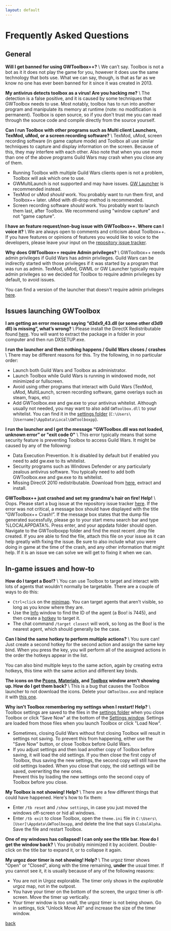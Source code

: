 ```yaml
---
layout: default
---
```


# Frequently Asked Questions

## General
**Will I get banned for using GWToolbox++?** \\
We can’t say. Toolbox is not a bot as it it does not play the game for you, however it does use the same technology that bots use. What we can say, though, is that as far as we know no one has ever been banned for it since it was created in 2013.

**My antivirus detects toolbox as a virus! Are you hacking me?** \\
The detection is a false positive, and it is caused by some techniques that GWToolbox needs to use. Most notably, toolbox has to run into another program and manipulate its memory at runtime (note: no modification is permanent). Toolbox is open source, so if you don't trust me you can read through the source code and compile directly from the source yourself. 

**Can I run Toolbox with other programs such as Multi client Launchers, TexMod, uMod, or a screen recording software?** \\
TexMod, uMod, screen recording software (in game capture mode) and Toolbox all use similar techniques to capture and display information on the screen. Because of this, they may interfere with each other. Also note that when you use more than one of the above programs Guild Wars may crash when you close any of them.

* Running Toolbox with multiple Guild Wars clients open is not a problem, Toolbox will ask which one to use. 
* GWMultiLaunch is not supported and may have issues. [GW Launcher](https://github.com/GregLando113/gwlauncher/releases) is recommended instead.
* TexMod or uMod *should* work. You probably want to run them first, and Toolbox++ later. uMod with dll-drop method is recommended.
* Screen recording software *should* work. You probably want to launch them last, after Toolbox. We recommend using "window capture" and not "game capture".

**I have an feature request/non-bug issue with GWToolbox++. Where can I voice it?** \\
We are always open to comments and criticism about Toolbox++. If you have features or opinions of features you would like to voice to the developers, please leave your input on the <a href="{{ site.github.issues_url }}">repository issue tracker</a>.

**Why does GWToolbox++ require Admin privileges?** \\
GWToolbox++ needs admin privileges if Guild Wars has admin privileges. Guild Wars can be indirectly started with those privileges if it was started by a program that was run as admin. TexMod, uMod, GWML or GW Launcher typically require admin privileges so we decided for Toolbox to require admin privileges by default, to avoid issues.

You can find a version of the launcher that doesn't require admin privileges [here](https://github.com/HasKha/GWToolboxpp/releases/tag/2.14_Release).

## Issues launching GWToolbox
**I am getting an error message saying “d3dx9_43.dll (or some other d3d9 dll) is missing”, what’s wrong?** \\
Please install the DirectX Redistributable found [here](http://www.microsoft.com/en-us/download/details.aspx?id=8109). You will want to extract the package in a folder in your computer and then run DXSETUP.exe.

**I run the launcher and then nothing happens / Guild Wars closes / crashes** \\
There may be different reasons for this. Try the following, in no particular order:

* Launch both Guild Wars and Toolbox as administrator.
* Launch Toolbox while Guild Wars is running in windowed mode, not minimized or fullscreen.
* Avoid using other programs that interact with Guild Wars (TexMod, uMod, MultiLaunch, screen recording software, game overlays such as steam, fraps, etc)
* Add GWToolbox.exe and gw.exe to your antivirus whitelist. Although usually not needed, you may want to also add `GWToolbox.dll` to your whitelist. You can find it in the [settings folder](settings#storage) (`C:\Users\[Username]\AppData\Local\GWToolboxpp`). 

**I run the launcher and I get the message “GWToolbox.dll was not loaded, unknown error” or "exit code 0"** \\
This error typically means that some security feature is preventing Toolbox to access Guild Wars. It might be caused by any of the following:

* Data Execution Prevention. It is disabled by default but if enabled you need to add gw.exe to its whitelist. 
* Security programs such as Windows Defender or any particularly zealous antivirus software. You typically need to add both GWToolbox.exe and gw.exe to its whitelist.
* Missing DirectX 2010 redistributable. Download from [here](http://www.microsoft.com/en-us/download/details.aspx?id=8109), extract and install. 

**GWToolbox++ just crashed and set my grandma's hair on fire! Help!** \\
Oops. Please start a bug issue at the repository issue tracker <a href="{{ site.github.issues_url }}">here</a>. If the error was not critical, a message box should have displayed with the title “GWToolbox++ Crash!”. If the message box states that the dump file generated sucessfully, please go to your start menu search bar and type %LOCALAPPDATA%. Press enter, and your appdata folder should open. Navigate to the GWToolboxpp folder and find the most recent .dmp file created. If you are able to find the file, attach this file on your issue as it can help greatly with fixing the issue. Be sure to also include what you were doing in game at the time of the crash, and any other information that might help. If it is an issue we can solve we will get to fixing it when we can.

## In-game issues and how-to
**How do I target a Boo!?** \\
You can use Toolbox to target and interact with lots of agents that wouldn't normally be targetable. There are a couple of ways to do this:

* `Ctrl+click` on the [minimap](minimap). You can target agents that aren't visible, so long as you know where they are.
* Use the [Info](info) window to find the ID of the agent (a Boo! is 7445), and then create a [hotkey](hotkeys) to target it.
* The chat command `/target closest` will work, so long as the Boo! is the nearest agent, which should generally be the case.

**Can I bind the same hotkey to perform multiple actions?** \\
You sure can! Just create a second hotkey for the second action and assign the same key bind. When you press the key, you will perform all of the assigned actions in the order the hotkeys appear in the list.

You can also bind multiple keys to the same action, again by creating extra hotkeys, this time with the same action and different key binds.

**The icons on the [Pcons](pcons), [Materials](materials), and [Toolbox](windows#toolbox_window) window aren't showing up. How do I get them back?** \\
This is a bug that causes the Toolbox launcher to not download the icons. Delete your `GWToolbox.exe` and replace it with [this one](https://github.com/HasKha/GWToolboxpp/releases/download/2.0-launcher/GWToolbox.exe).

**Why isn't Toolbox remembering my settings when I restart! Help?** \\
Toolbox settings are saved to the files in the [settings folder](settings#storage) when you close Toolbox or click "Save Now" at the bottom of the [Settings window](settings). Settings are loaded from those files when you launch Toolbox or click "Load Now".
* Sometimes, closing Guild Wars without first closing Toolbox will result in settings not saving. To prevent this from happening, either use the "Save Now" button, or close Toolbox before Guild Wars.
* If you adjust settings and then load another copy of Toolbox before saving, it will load the old settings. If you then close the first copy of Toolbox, thus saving the new settings, the second copy will still have the old settings loaded. When you close that copy, the old settings will be saved, overwriting the new ones.  
 Prevent this by loading the new settings onto the second copy of Toolbox before you close.

**My Toolbox is not showing! Help?** \\
There are a few different things that could have happened. Here's how to fix them:
* Enter `/tb reset` and `/show settings`, in case you just moved the windows off-screen or hid all windows.
* Enter `/tb exit` to close Toolbox, open the `theme.ini` file in `C:\Users\[User]\Appdata\GWToolboxpp`, and delete the line that says `GlobalAlpha`. Save the file and restart Toolbox.

**One of my windows has collapsed! I can only see the title bar. How do I get the window back?** \\
You probably minimized it by accident. Double-click on the title bar to expand it, or to collapse it again.

**My urgoz door timer is not showing! Help?** \\
The urgoz timer shows "Open" or "Closed", along with the time remaining, **under** the usual timer. If you cannot see it, it is usually because of any of the following reasons:

* You are not in Urgoz explorable. The timer only shows in the *explorable* urgoz map, not in the outpost. 
* You have your timer on the bottom of the screen, the urgoz timer is off-screen. Move the timer up vertically. 
* Your timer window is too small, the urgoz timer is not being shown. Go in settings, tick "Unlock Move All" and increase the size of the timer window. 

[back](./)
